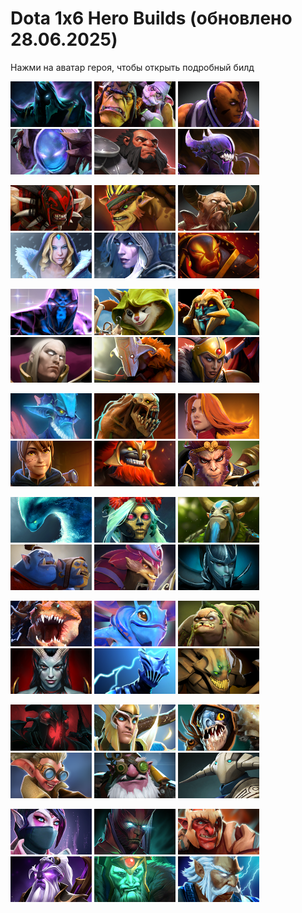 # Dota 1x6 Hero Builds (обновлено 28.06.2025)

Нажми на аватар героя, чтобы открыть подробный билд

<a href="./downloads/abaddon/README.md"><img src="./downloads/abaddon/avatar.png" alt="abaddon" width="130"/></a> <a href="./downloads/alchemist/README.md"><img src="./downloads/alchemist/avatar.png" alt="alchemist" width="130"/></a> <a href="./downloads/antimage/README.md"><img src="./downloads/antimage/avatar.png" alt="antimage" width="130"/></a> <a href="./downloads/arc-warden/README.md"><img src="./downloads/arc-warden/avatar.png" alt="arc-warden" width="130"/></a> <a href="./downloads/axe/README.md"><img src="./downloads/axe/avatar.png" alt="axe" width="130"/></a> <a href="./downloads/bane/README.md"><img src="./downloads/bane/avatar.png" alt="bane" width="130"/></a>

<a href="./downloads/bloodseeker/README.md"><img src="./downloads/bloodseeker/avatar.png" alt="bloodseeker" width="130"/></a> <a href="./downloads/bristleback/README.md"><img src="./downloads/bristleback/avatar.png" alt="bristleback" width="130"/></a> <a href="./downloads/centaur/README.md"><img src="./downloads/centaur/avatar.png" alt="centaur" width="130"/></a> <a href="./downloads/crystal-maiden/README.md"><img src="./downloads/crystal-maiden/avatar.png" alt="crystal-maiden" width="130"/></a> <a href="./downloads/drow-ranger/README.md"><img src="./downloads/drow-ranger/avatar.png" alt="drow-ranger" width="130"/></a> <a href="./downloads/ember-spirit/README.md"><img src="./downloads/ember-spirit/avatar.png" alt="ember-spirit" width="130"/></a>

<a href="./downloads/enigma/README.md"><img src="./downloads/enigma/avatar.png" alt="enigma" width="130"/></a> <a href="./downloads/hoodwink/README.md"><img src="./downloads/hoodwink/avatar.png" alt="hoodwink" width="130"/></a> <a href="./downloads/huskar/README.md"><img src="./downloads/huskar/avatar.png" alt="huskar" width="130"/></a> <a href="./downloads/invoker/README.md"><img src="./downloads/invoker/avatar.png" alt="invoker" width="130"/></a> <a href="./downloads/juggernaut/README.md"><img src="./downloads/juggernaut/avatar.png" alt="juggernaut" width="130"/></a> <a href="./downloads/legion-commander/README.md"><img src="./downloads/legion-commander/avatar.png" alt="legion-commander" width="130"/></a>

<a href="./downloads/leshrac/README.md"><img src="./downloads/leshrac/avatar.png" alt="leshrac" width="130"/></a> <a href="./downloads/lifestealer/README.md"><img src="./downloads/lifestealer/avatar.png" alt="lifestealer" width="130"/></a> <a href="./downloads/lina/README.md"><img src="./downloads/lina/avatar.png" alt="lina" width="130"/></a> <a href="./downloads/marci/README.md"><img src="./downloads/marci/avatar.png" alt="marci" width="130"/></a> <a href="./downloads/mars/README.md"><img src="./downloads/mars/avatar.png" alt="mars" width="130"/></a> <a href="./downloads/monkey-king/README.md"><img src="./downloads/monkey-king/avatar.png" alt="monkey-king" width="130"/></a>

<a href="./downloads/morphling/README.md"><img src="./downloads/morphling/avatar.png" alt="morphling" width="130"/></a> <a href="./downloads/muerta/README.md"><img src="./downloads/muerta/avatar.png" alt="muerta" width="130"/></a> <a href="./downloads/natures-prophet/README.md"><img src="./downloads/natures-prophet/avatar.png" alt="natures-prophet" width="130"/></a> <a href="./downloads/ogre-magi/README.md"><img src="./downloads/ogre-magi/avatar.png" alt="ogre-magi" width="130"/></a> <a href="./downloads/pangolier/README.md"><img src="./downloads/pangolier/avatar.png" alt="pangolier" width="130"/></a> <a href="./downloads/phantom-assassin/README.md"><img src="./downloads/phantom-assassin/avatar.png" alt="phantom-assassin" width="130"/></a>

<a href="./downloads/primal-beast/README.md"><img src="./downloads/primal-beast/avatar.png" alt="primal-beast" width="130"/></a> <a href="./downloads/puck/README.md"><img src="./downloads/puck/avatar.png" alt="puck" width="130"/></a> <a href="./downloads/pudge/README.md"><img src="./downloads/pudge/avatar.png" alt="pudge" width="130"/></a> <a href="./downloads/queen-of-pain/README.md"><img src="./downloads/queen-of-pain/avatar.png" alt="queen-of-pain" width="130"/></a> <a href="./downloads/razor/README.md"><img src="./downloads/razor/avatar.png" alt="razor" width="130"/></a> <a href="./downloads/sand-king/README.md"><img src="./downloads/sand-king/avatar.png" alt="sand-king" width="130"/></a>

<a href="./downloads/shadow-fiend/README.md"><img src="./downloads/shadow-fiend/avatar.png" alt="shadow-fiend" width="130"/></a> <a href="./downloads/skywrath-mage/README.md"><img src="./downloads/skywrath-mage/avatar.png" alt="skywrath-mage" width="130"/></a> <a href="./downloads/slark/README.md"><img src="./downloads/slark/avatar.png" alt="slark" width="130"/></a> <a href="./downloads/snapfire/README.md"><img src="./downloads/snapfire/avatar.png" alt="snapfire" width="130"/></a> <a href="./downloads/sniper/README.md"><img src="./downloads/sniper/avatar.png" alt="sniper" width="130"/></a> <a href="./downloads/sven/README.md"><img src="./downloads/sven/avatar.png" alt="sven" width="130"/></a>

<a href="./downloads/templar-assassin/README.md"><img src="./downloads/templar-assassin/avatar.png" alt="templar-assassin" width="130"/></a> <a href="./downloads/terrorblade/README.md"><img src="./downloads/terrorblade/avatar.png" alt="terrorblade" width="130"/></a> <a href="./downloads/troll-warlord/README.md"><img src="./downloads/troll-warlord/avatar.png" alt="troll-warlord" width="130"/></a> <a href="./downloads/void-spirit/README.md"><img src="./downloads/void-spirit/avatar.png" alt="void-spirit" width="130"/></a> <a href="./downloads/wraith-king/README.md"><img src="./downloads/wraith-king/avatar.png" alt="wraith-king" width="130"/></a> <a href="./downloads/zeus/README.md"><img src="./downloads/zeus/avatar.png" alt="zeus" width="130"/></a>